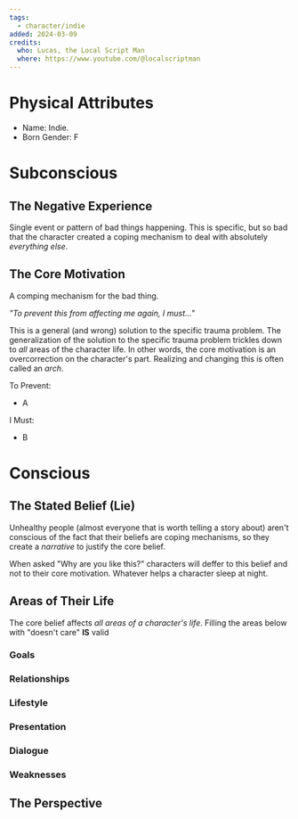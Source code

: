 ```yaml
---
tags:
  - character/indie
added: 2024-03-09
credits:
  who: Lucas, the Local Script Man
  where: https://www.youtube.com/@localscriptman
---
```


# Physical Attributes

- Name: Indie.
- Born Gender: F

# Subconscious

## The Negative Experience

Single event or pattern of bad things happening.
This is specific, but so bad that the character created a coping mechanism to deal with absolutely *everything else*.

## The Core Motivation

A comping mechanism for the bad thing.

*"To prevent this from affecting me again, I must..."*

This is a general (and wrong) solution to the specific trauma problem. The generalization of the solution to the specific trauma problem trickles down to *all* areas of the character life. In other words, the core motivation is an overcorrection on the character's part. Realizing and changing this is often called an *arch*.

To Prevent:
- A

I Must:
- B

# Conscious

## The Stated Belief (Lie)

Unhealthy people (almost everyone that is worth telling a story about) aren't conscious of the fact that their beliefs are coping mechanisms, so they create a *narrative* to justify the core belief.

When asked "Why are you like this?" characters will deffer to this belief and not to their core motivation. Whatever helps a character sleep at night.

## Areas of Their Life

The core belief affects *all areas of a character's life*.
Filling the areas below with "doesn't care" **IS** valid

### Goals
### Relationships
### Lifestyle
### Presentation
### Dialogue
### Weaknesses

## The Perspective